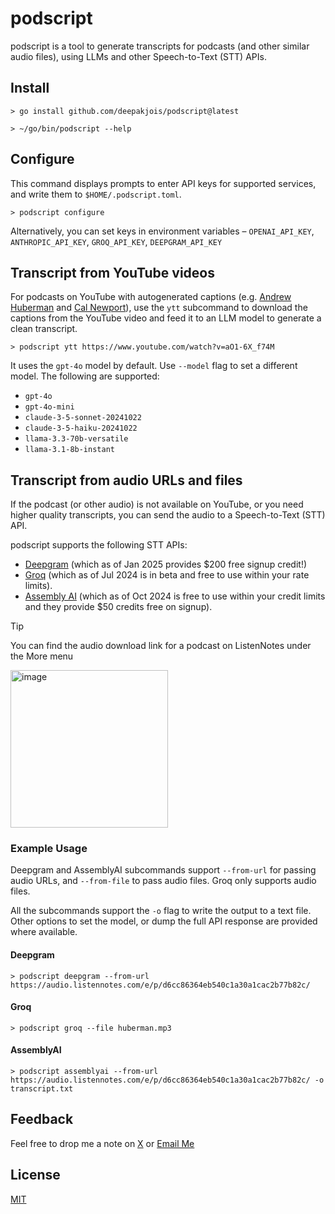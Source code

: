 # podscript

podscript is a tool to generate transcripts for podcasts (and other similar audio files), using LLMs and other Speech-to-Text (STT) APIs.

## Install

```shell
> go install github.com/deepakjois/podscript@latest

> ~/go/bin/podscript --help
```

## Configure

This command displays prompts to enter API keys for supported services, and write them to `$HOME/.podscript.toml`.

```shell
> podscript configure
```

Alternatively, you can set keys in environment variables – `OPENAI_API_KEY`, `ANTHROPIC_API_KEY`, `GROQ_API_KEY`, `DEEPGRAM_API_KEY`

## Transcript from YouTube videos

For podcasts on YouTube with autogenerated captions (e.g. [Andrew Huberman](https://www.youtube.com/watch?v=WFcYF_pxLgA) and [Cal Newport](https://www.youtube.com/watch?v=OvlfCW3Ec1g)), use the `ytt` subcommand to download the captions from the YouTube video and feed it to an LLM model to generate a clean transcript. 

```shell
> podscript ytt https://www.youtube.com/watch?v=aO1-6X_f74M
```

It uses the `gpt-4o` model by default. Use `--model` flag to set a different model. The following are supported:

- `gpt-4o`
- `gpt-4o-mini`
- `claude-3-5-sonnet-20241022`
- `claude-3-5-haiku-20241022`
- `llama-3.3-70b-versatile`
- `llama-3.1-8b-instant`

## Transcript from audio URLs and files
If the podcast (or other audio) is not available on YouTube, or you need higher quality transcripts, you can send the audio to a Speech-to-Text (STT) API.

podscript supports the following STT APIs:

- [Deepgram](https://playground.deepgram.com/?endpoint=listen&smart_format=true&language=en&model=nova-2) (which as of Jan 2025 provides $200 free signup credit!)
- [Groq](https://console.groq.com/docs/speech-text) (which as of Jul 2024 is in beta and free to use within your rate limits).
- [Assembly AI](https://www.assemblyai.com/docs) (which as of Oct 2024 is free to use within your credit limits and they provide $50 credits free on signup).

> [!TIP]
> You can find the audio download link for a podcast on ListenNotes under the More menu
>
> <img width="252" alt="image" src="https://github.com/deepakjois/podscript/assets/5342/1f400964-e575-4f59-9de0-ee75f386b27d">


### Example Usage

Deepgram and AssemblyAI subcommands support `--from-url` for passing audio URLs, and `--from-file` to pass audio files. Groq only supports audio files.

All the subcommands support the `-o` flag to write the output to a text file. Other options to set the model, or dump the full API response are provided where available.

#### Deepgram

```shell
> podscript deepgram --from-url  https://audio.listennotes.com/e/p/d6cc86364eb540c1a30a1cac2b77b82c/
```

#### Groq

```shell
> podscript groq --file huberman.mp3
```

#### AssemblyAI

```shell
> podscript assemblyai --from-url https://audio.listennotes.com/e/p/d6cc86364eb540c1a30a1cac2b77b82c/ -o transcript.txt
```

## Feedback

Feel free to drop me a note on [X](https://x.com/debugjois) or [Email Me](mailto:deepak.jois@gmail.com)

## License

[MIT](https://github.com/deepakjois/podscript/raw/main/LICENSE)
